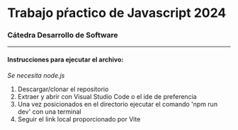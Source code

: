 # Trabajo pŕactico de Javascript 2024
### Cátedra Desarrollo de Software
---
#### Instrucciones para ejecutar el archivo:
*Se necesita node.js*
1. Descargar/clonar el repositorio
2. Extraer y abrir con Visual Studio Code o el ide de preferencia
3. Una vez posicionados en el directorio ejecutar el comando 'npm run dev' con una terminal
4. Seguir el link local proporcionado por Vite
